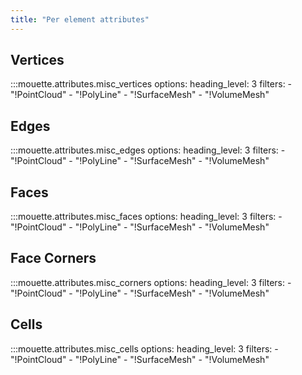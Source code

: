 ```yaml
---
title: "Per element attributes"
---
```


## Vertices

:::mouette.attributes.misc_vertices
    options:
        heading_level: 3
        filters:
            - "!PointCloud"
            - "!PolyLine"
            - "!SurfaceMesh"
            - "!VolumeMesh"

## Edges

:::mouette.attributes.misc_edges
    options:
        heading_level: 3
        filters:
            - "!PointCloud"
            - "!PolyLine"
            - "!SurfaceMesh"
            - "!VolumeMesh"

## Faces

:::mouette.attributes.misc_faces
    options:
        heading_level: 3
        filters:
            - "!PointCloud"
            - "!PolyLine"
            - "!SurfaceMesh"
            - "!VolumeMesh"

## Face Corners

:::mouette.attributes.misc_corners
    options:
        heading_level: 3
        filters:
            - "!PointCloud"
            - "!PolyLine"
            - "!SurfaceMesh"
            - "!VolumeMesh"

## Cells

:::mouette.attributes.misc_cells
    options:
        heading_level: 3
        filters:
            - "!PointCloud"
            - "!PolyLine"
            - "!SurfaceMesh"
            - "!VolumeMesh"
